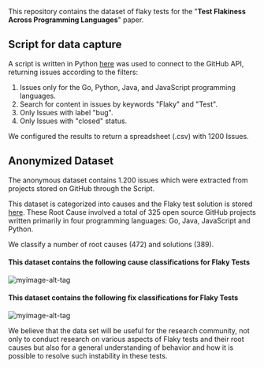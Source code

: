 This repository contains the dataset of flaky tests for the "**Test Flakiness Across Programming Languages**" paper.

## Script for data capture

A script is written in Python [here](https://github.com/Test-Flaky/Flakiness/blob/main/src/Script-flakiness.py) was used to connect to the GitHub API, returning issues according to the filters:

1. Issues only for the Go, Python, Java, and JavaScript programming languages.
2. Search for content in issues by keywords "Flaky" and "Test".
3. Only Issues with label "bug".
4. Only Issues with "closed" status.

We configured the results to return a spreadsheet (.csv) with 1200 Issues.

## Anonymized Dataset

The anonymous dataset contains 1.200 issues which were extracted from projects stored on GitHub through the Script.

This dataset is categorized into causes and the Flaky test solution is stored [here](https://github.com/Test-Flaky/OOPSLA21/tree/main/data).
These Root Cause involved a total of 325 open source GitHub projects written primarily in four programming languages: Go, Java, JavaScript and Python.

We classify a number of root causes (472) and solutions (389).

#### This dataset contains the following cause classifications for Flaky Tests

![myimage-alt-tag](https://github.com/Test-Flaky/OOPSLA21/blob/main/Image/cause.png)


#### This dataset contains the following fix classifications for Flaky Tests

![myimage-alt-tag](https://github.com/Test-Flaky/OOPSLA21/blob/main/Image/Fix.png)


We believe that the data set will be useful for the research community, not only to conduct research on various aspects of Flaky tests and their root causes but also for a general understanding of behavior and how it is possible to resolve such instability in these tests.
